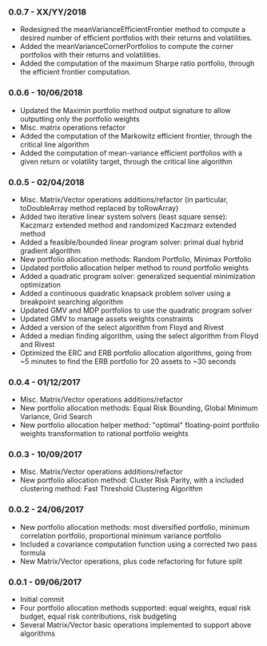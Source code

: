 ### 0.0.7 - XX/YY/2018
- Redesigned the meanVarianceEfficientFrontier method to compute a desired number of efficient portfolios with their returns and volatilities.
- Added the meanVarianceCornerPortfolios to compute the corner portfolios with their returns and volatilities.
- Added the computation of the maximum Sharpe ratio portfolio, through the efficient frontier computation.

### 0.0.6 - 10/06/2018
- Updated the Maximin portfolio method output signature to allow outputting only the portfolio weights
- Misc. matrix operations refactor
- Added the computation of the Markowitz efficient frontier, through the critical line algorithm
- Added the computation of mean-variance efficient portfolios with a given return or volatility target, through the critical line algorithm

### 0.0.5 - 02/04/2018
- Misc. Matrix/Vector operations additions/refactor (in particular, toDoubleArray method replaced by toRowArray)
- Added two iterative linear system solvers (least square sense): Kaczmarz extended method and randomized Kaczmarz extended method
- Added a feasible/bounded linear program solver: primal dual hybrid gradient algorithm
- New portfolio allocation methods: Random Portfolio, Minimax Portfolio
- Updated portfolio allocation helper method to round portfolio weights 
- Added a quadratic program solver: generalized sequential minimization optimization
- Added a continuous quadratic knapsack problem solver using a breakpoint searching algorithm
- Updated GMV and MDP portfolios to use the quadratic program solver
- Updated GMV to manage assets weights constraints
- Added a version of the select algorithm from Floyd and Rivest
- Added a median finding algorithm, using the select algorithm from Floyd and Rivest
- Optimized the ERC and ERB portfolio allocation algorithms, going from ~5 minutes to find the ERB portfolio for 20 assets to ~30 seconds

### 0.0.4 - 01/12/2017
- Misc. Matrix/Vector operations additions/refactor
- New portfolio allocation methods: Equal Risk Bounding, Global Minimum Variance, Grid Search
- New portfolio allocation helper method: "optimal" floating-point portfolio weights transformation to rational portfolio weights

### 0.0.3 - 10/09/2017
- Misc. Matrix/Vector operations additions/refactor
- New portfolio allocation method: Cluster Risk Parity, with a included clustering method: Fast Threshold Clustering Algorithm

### 0.0.2 - 24/06/2017
- New portfolio allocation methods: most diversified portfolio, minimum correlation portfolio, proportional minimum variance portfolio
- Included a covariance computation function using a corrected two pass formula
- New Matrix/Vector operations, plus code refactoring for future split

### 0.0.1 - 09/06/2017
- Initial commit
- Four portfolio allocation methods supported: equal weights, equal risk budget, equal risk contributions, risk budgeting
- Several Matrix/Vector basic operations implemented to support above algorithms
